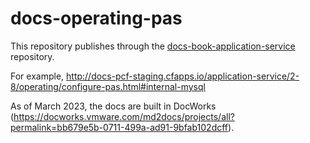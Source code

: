# docs-operating-pas

This repository publishes through the [docs-book-application-service](https://github.com/pivotal-cf/docs-book-application-service/) repository.

For example, http://docs-pcf-staging.cfapps.io/application-service/2-8/operating/configure-pas.html#internal-mysql

As of March 2023, the docs are built in DocWorks (https://docworks.vmware.com/md2docs/projects/all?permalink=bb679e5b-0711-499a-ad91-9bfab102dcff).
